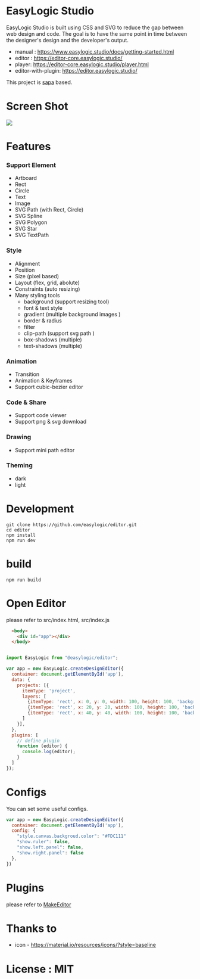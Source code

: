 # EasyLogic Studio


EasyLogic Studio is built using CSS and SVG to reduce the gap between web design and code. The goal is to have the same point in time between the designer's design and the developer's output.


* manual : https://www.easylogic.studio/docs/getting-started.html
* editor : https://editor-core.easylogic.studio/
* player: https://editor-core.easylogic.studio/player.html
* editor-with-plugin: https://editor.easylogic.studio/


This project is [sapa](https://github.com/easylogic/sapa) based. 

# Screen Shot 

<img src='https://www.easylogic.studio/images/editor.png' />


# Features 

### Support Element 

* Artboard 
* Rect 
* Circle 
* Text 
* Image 
* SVG Path (with Rect, Circle) 
* SVG Spline
* SVG Polygon
* SVG Star 
* SVG TextPath


### Style

* Alignment 
* Position 
* Size (pixel based)
* Layout (flex, grid, abolute) 
* Constraints (auto resizing)
* Many styling tools 
  * background (support resizing tool)
  * font & text style 
  * gradient (multiple background images )
  * border & radius 
  * filter 
  * clip-path (support svg path )
  * box-shadows  (multiple)
  * text-shadows (multiple)


### Animation 
* Transition 
* Animation & Keyframes 
* Support cubic-bezier editor 

### Code & Share 
* Support code viewer  
* Support png & svg download  

### Drawing 
* Support mini path editor 


### Theming  
* dark
* light


# Development 

```
git clone https://github.com/easylogic/editor.git
cd editor
npm install 
npm run dev 
``` 

# build 

```
npm run build 
```

# Open Editor 

please refer to src/index.html, src/index.js 

```html
  <body>
    <div id="app"></div>    
  </body>
```

```js

import EasyLogic from "@easylogic/editor";

var app = new EasyLogic.createDesignEditor({
  container: document.getElementById('app'),
  data: {
    projects: [{
      itemType: 'project', 
      layers: [
        {itemType: 'rect', x: 0, y: 0, width: 100, height: 100, 'background-color': 'red'},
        {itemType: 'rect', x: 20, y: 20, width: 100, height: 100, 'background-color': 'green'},
        {itemType: 'rect', x: 40, y: 40, width: 100, height: 100, 'background-color': 'blue'}
      ]
    }],
  },
  plugins: [
    // define plugin 
    function (editor) {
      console.log(editor);
    }
  ]
});

```

# Configs 

You can set some useful configs.

```js
var app = new EasyLogic.createDesignEditor({
  container: document.getElementById('app'),
  config: {
    "style.canvas.backgroud.color": "#FDC111"
    "show.ruler": false,
    "show.left.panel": false,
    "show.right.panel": false
  },
})
```

# Plugins 

please refer to  [MakeEditor](./system/MAKE.ko.md)


# Thanks to 

* icon - https://material.io/resources/icons/?style=baseline


# License : MIT

